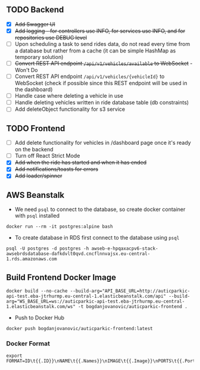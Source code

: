 ## TODO Backend

- [x] ~~Add Swagger UI~~
- [x] ~~Add logging - for controllers use INFO, for services use INFO, and for repositories use DEBUG level~~
- [ ] Upon scheduling a task to send rides data, do not read every time from a database but rather from a cache (it can be simple HashMap as temporary solution)
- [ ] ~~Convert REST API endpoint `/api/v1/vehicles/available` to WebSocket~~ - Won't Do
- [ ] Convert REST API endpoint `/api/v1/vehicles/{vehicleId}` to WebSocket (check if possible since this REST endpoint will be used in the dashboard)
- [ ] Handle case where deleting a vehicle in use
- [ ] Handle deleting vehicles written in ride database table (db constraints)
- [ ] Add deleteObject functionality for s3 service

## TODO Frontend

- [ ] Add delete functionality for vehicles in /dashboard page once it's ready on the backend
- [ ] Turn off React Strict Mode
- [x] ~~Add when the ride has started and when it has ended~~
- [x] ~~Add notifications/toasts for errors~~
- [x] ~~Add loader/spinner~~

## AWS Beanstalk

- We need `psql` to connect to the database, so create docker container with `psql` installed

```shell
docker run --rm -it postgres:alpine bash
```

- To create database in RDS first connect to the database using `psql`

```shell
psql -U postgres -d postgres -h awseb-e-hpqaxacpv6-stack-awsebrdsdatabase-dafkdvlt0qvd.cncflnnvajsx.eu-central-1.rds.amazonaws.com
```

## Build Frontend Docker Image

```shell
docker build --no-cache --build-arg="API_BASE_URL=http://auticparkic-api-test.eba-jtrhurmp.eu-central-1.elasticbeanstalk.com/api" --build-arg="WS_BASE_URL=ws://auticparkic-api-test.eba-jtrhurmp.eu-central-1.elasticbeanstalk.com/ws" -t bogdanjovanovic/auticparkic-frontend .
```

- Push to Docker Hub

```shell
docker push bogdanjovanovic/auticparkic-frontend:latest
```

### Docker Format

```shell
export FORMAT=ID\t{{.ID}}\nNAME\t{{.Names}}\nIMAGE\t{{.Image}}\nPORTS\t{{.Ports}}\nCOMMAND\t{{.Command}}\nCREATED\t{{.CreatedAt}}\nSTATUS\t{{.Status}}\n
```
